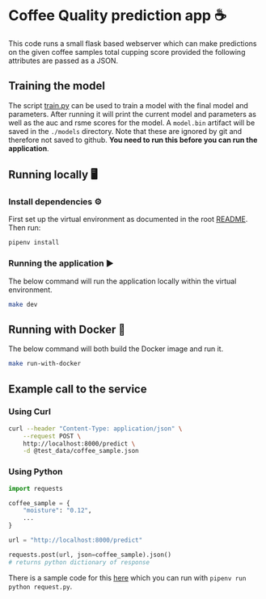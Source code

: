 # Coffee Quality prediction app ☕

This code runs a small flask based webserver which can make predictions on the given coffee samples total cupping score provided the following attributes are passed as a JSON.

## Training the model

The script [train.py](./train.py) can be used to train a model with the final model and parameters. After running it will print the current model and parameters as well as the auc and rsme scores for the model. A `model.bin` artifact will be saved in the `./models` directory. Note that these are ignored by git and therefore not saved to github. **You need to run this before you can run the application**.

## Running locally 🖥️

### Install dependencies ⚙️

First set up the virtual environment as documented in the root [README](../README.md). Then run:

```sh
pipenv install
```

### Running the application ▶️

The below command will run the application locally within the virtual environment. 

```sh
make dev
```

## Running with Docker 🐳

The below command will both build the Docker image and run it.

```sh
make run-with-docker
```

## Example call to the service

### Using Curl

```sh
curl --header "Content-Type: application/json" \
    --request POST \
    http://localhost:8000/predict \
    -d @test_data/coffee_sample.json
```

### Using Python

```python
import requests

coffee_sample = {
    "moisture": "0.12",
    ...
}

url = "http://localhost:8000/predict"

requests.post(url, json=coffee_sample).json()
# returns python dictionary of response
```

There is a sample code for this [here](./request.py) which you can run with `pipenv run python request.py`.
